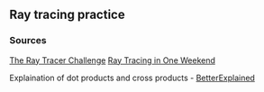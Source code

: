 ## Ray tracing practice

### Sources
[The Ray Tracer Challenge](http://raytracerchallenge.com)
[Ray Tracing in One Weekend](https://raytracing.github.io/books/RayTracingInOneWeekend.html)

Explaination of dot products and cross products - [BetterExplained](https://betterexplained.com)
